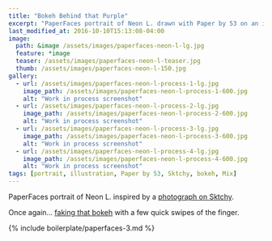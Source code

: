```yaml
---
title: "Bokeh Behind that Purple"
excerpt: "PaperFaces portrait of Neon L. drawn with Paper by 53 on an iPad."
last_modified_at: 2016-10-10T15:13:08-04:00
image: 
  path: &image /assets/images/paperfaces-neon-l-lg.jpg 
  feature: *image
  teaser: /assets/images/paperfaces-neon-l-teaser.jpg
  thumb: /assets/images/paperfaces-neon-l-150.jpg
gallery:
  - url: /assets/images/paperfaces-neon-l-process-1-lg.jpg
    image_path: /assets/images/paperfaces-neon-l-process-1-600.jpg
    alt: "Work in process screenshot"
  - url: /assets/images/paperfaces-neon-l-process-2-lg.jpg
    image_path: /assets/images/paperfaces-neon-l-process-2-600.jpg
    alt: "Work in process screenshot"
  - url: /assets/images/paperfaces-neon-l-process-3-lg.jpg
    image_path: /assets/images/paperfaces-neon-l-process-3-600.jpg
    alt: "Work in process screenshot"
  - url: /assets/images/paperfaces-neon-l-process-4-lg.jpg
    image_path: /assets/images/paperfaces-neon-l-process-4-600.jpg
    alt: "Work in process screenshot"
tags: [portrait, illustration, Paper by 53, Sktchy, bokeh, Mix]
---
```


PaperFaces portrait of Neon L. inspired by a [photograph on Sktchy](http://sktchy.com/iYeI6c).

Once again... [faking that bokeh](https://mix.fiftythree.com/11098-Michael-Rose/3957855) with a few quick swipes of the finger.

{% include boilerplate/paperfaces-3.md %}
